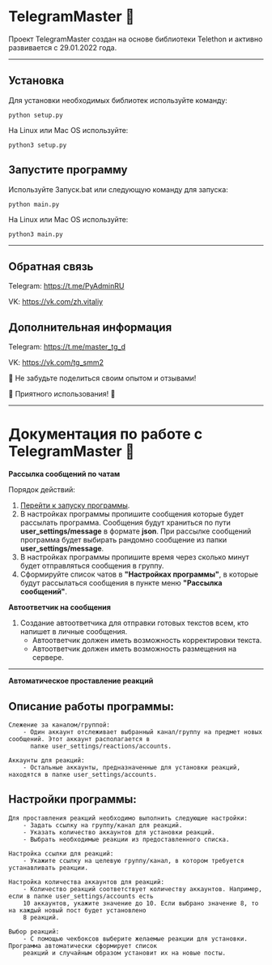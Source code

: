 # TelegramMaster 🚀
Проект TelegramMaster создан на основе библиотеки Telethon и активно развивается с 29.01.2022 года.

<hr align="center"/>

## Установка
Для установки необходимых библиотек используйте команду:

```python setup.py```

На Linux или Mac OS используйте:

```python3 setup.py```


## <a name="Запуск">Запустите программу</a>

Используйте Запуск.bat или следующую команду для запуска:

```python main.py```


На Linux или Mac OS используйте:

```python3 main.py```

<hr align="center"/>

## Обратная связь

Telegram: https://t.me/PyAdminRU

VK: https://vk.com/zh.vitaliy

## Дополнительная информация

Telegram: https://t.me/master_tg_d

VK: https://vk.com/tg_smm2

📣 Не забудьте поделиться своим опытом и отзывами!

🚀 Приятного использования! 🚀

<hr align="center"/>

# Документация по работе с TelegramMaster 🚀

**Рассылка сообщений по чатам**

Порядок действий:

1. <a href="#Запуск">Перейти к запуску программы</a>.
2. В настройках программы пропишите сообщения которые будет рассылать программа. Сообщения будут храниться по пути 
<b>user_settings/message</b> в формате <b>json</b>. При рассылке сообщений программа будет выбирать рандомно сообщение 
из папки <b>user_settings/message</b>.
3. В настройках программы пропишите время через сколько минут будет отправляться сообщения в группу.
4. Сформируйте список чатов в <b>"Настройках программы"</b>, в которые будут рассылаться сообщения в пункте меню 
<b>"Рассылка сообщений"</b>.

**Автоответчик на сообщения**

1. Создание автоответчика для отправки готовых текстов всем, кто напишет в личные сообщения.
   - Автоответчик должен иметь возможность корректировки текста.
   - Автоответчик должен иметь возможность размещения на сервере.

<hr align="center"/>

**Автоматическое проставление реакций**

## Описание работы программы:
    
    Слежение за каналом/группой:
        - Один аккаунт отслеживает выбранный канал/группу на предмет новых сообщений. Этот аккаунт располагается в 
          папке user_settings/reactions/accounts.
    
    Аккаунты для реакций:
        - Остальные аккаунты, предназначенные для установки реакций, находятся в папке user_settings/accounts.

## Настройки программы:

    Для проставления реакций необходимо выполнить следующие настройки:
        - Задать ссылку на группу/канал для реакций.
        - Указать количество аккаунтов для установки реакций.
        - Выбрать необходимые реакции из предоставленного списка.

    Настройка ссылки для реакций:
        - Укажите ссылку на целевую группу/канал, в котором требуется устанавливать реакции.
    
    Настройка количества аккаунтов для реакций:
        - Количество реакций соответствует количеству аккаунтов. Например, если в папке user_settings/accounts есть 
        10 аккаунтов, укажите значение до 10. Если выбрано значение 8, то на каждый новый пост будет установлено 
        8 реакций.
    
    Выбор реакций:
        - С помощью чекбоксов выберите желаемые реакции для установки. Программа автоматически сформирует список 
        реакций и случайным образом установит их на новые посты.
